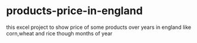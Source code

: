 # products-price-in-england
this excel project to show price of some products over years in england like corn,wheat and rice though months of year
